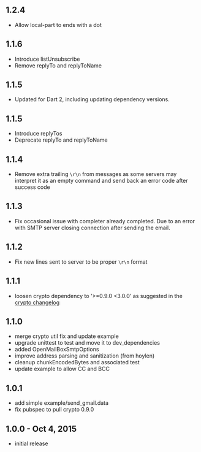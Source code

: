 ## 1.2.4

* Allow local-part to ends with a dot

## 1.1.6

* Introduce listUnsubscribe
* Remove replyTo and replyToName

## 1.1.5
* Updated for Dart 2, including updating dependency versions.

## 1.1.5

* Introduce replyTos
* Deprecate replyTo and replyToName

## 1.1.4
* Remove extra trailing `\r\n` from messages as some servers may interpret it as an empty
 command and send back an error code after success code

## 1.1.3
* Fix occasional issue with completer already completed. Due to an error with SMTP server
closing connection after sending the email.

## 1.1.2
* Fix new lines sent to server to be proper `\r\n` format

## 1.1.1
* loosen crypto dependency to '>=0.9.0 <3.0.0' as suggested in the
    [crypto changelog](https://github.com/dart-lang/crypto/blob/master/CHANGELOG.md#200)

## 1.1.0
* merge crypto util fix and update example
* upgrade unittest to test and move it to dev_dependencies
* added OpenMailBoxSmtpOptions
* improve address parsing and sanitization (from hoylen)
* cleanup chunkEncodedBytes and associated test
* update example to allow CC and BCC

## 1.0.1
* add simple example/send_gmail.data
* fix pubspec to pull crypto 0.9.0

## 1.0.0 - Oct 4, 2015
* initial release
